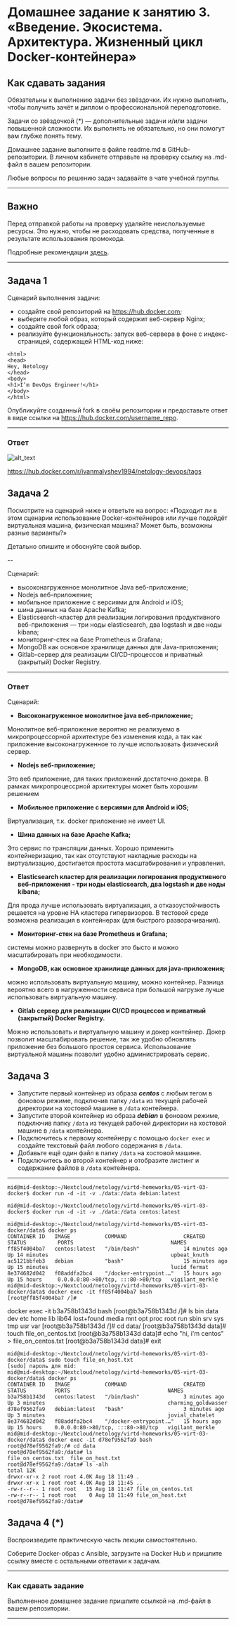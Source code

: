 
# Домашнее задание к занятию 3. «Введение. Экосистема. Архитектура. Жизненный цикл Docker-контейнера»

## Как сдавать задания

Обязательны к выполнению задачи без звёздочки. Их нужно выполнить, чтобы получить зачёт и диплом о профессиональной переподготовке.

Задачи со звёздочкой (*) — дополнительные задачи и/или задачи повышенной сложности. Их выполнять не обязательно, но они помогут вам глубже понять тему.

Домашнее задание выполните в файле readme.md в GitHub-репозитории. В личном кабинете отправьте на проверку ссылку на .md-файл в вашем репозитории.

Любые вопросы по решению задач задавайте в чате учебной группы.

---


## Важно

Перед отправкой работы на проверку удаляйте неиспользуемые ресурсы.
Это нужно, чтобы не расходовать средства, полученные в результате использования промокода.

Подробные рекомендации [здесь](https://github.com/netology-code/virt-homeworks/blob/virt-11/r/README.md).

---

## Задача 1

Сценарий выполнения задачи:

- создайте свой репозиторий на https://hub.docker.com;
- выберите любой образ, который содержит веб-сервер Nginx;
- создайте свой fork образа;
- реализуйте функциональность:
запуск веб-сервера в фоне с индекс-страницей, содержащей HTML-код ниже:
```
<html>
<head>
Hey, Netology
</head>
<body>
<h1>I’m DevOps Engineer!</h1>
</body>
</html>
```

Опубликуйте созданный fork в своём репозитории и предоставьте ответ в виде ссылки на https://hub.docker.com/username_repo.

---

### Ответ

![alt_text](https://github.com/ivanmalyshev/virtd-homeworks/blob/main/05-virt-03-docker/homework/step1.png)

https://hub.docker.com/r/ivanmalyshev1994/netology-devops/tags

## Задача 2

Посмотрите на сценарий ниже и ответьте на вопрос:
«Подходит ли в этом сценарии использование Docker-контейнеров или лучше подойдёт виртуальная машина, физическая машина? Может быть, возможны разные варианты?»

Детально опишите и обоснуйте свой выбор.

--

Сценарий:

- высоконагруженное монолитное Java веб-приложение;
- Nodejs веб-приложение;
- мобильное приложение c версиями для Android и iOS;
- шина данных на базе Apache Kafka;
- Elasticsearch-кластер для реализации логирования продуктивного веб-приложения — три ноды elasticsearch, два logstash и две ноды kibana;
- мониторинг-стек на базе Prometheus и Grafana;
- MongoDB как основное хранилище данных для Java-приложения;
- Gitlab-сервер для реализации CI/CD-процессов и приватный (закрытый) Docker Registry.

---

### Ответ

Сценарий:

- **Высоконагруженное монолитное java веб-приложение;**


Монолитное веб-приложение вероятно не реализуемо в микропроцессорной архитектуре без изменения кода, а так как приложение высоконагруженное то лучше использовать физический сервер.


- **Nodejs веб-приложение;**


Это веб приложение, для таких приложений достаточно докера. В рамках микропроцессрной архитектуры может быть хорошим решением


- **Мобильное приложение c версиями для Android и iOS;**


Виртуализация, т.к. docker приложение не имеет UI.


- **Шина данных на базе Apache Kafka;**


Это сервис по трансляции данных. Хорошо применить контейнеризацию, так как отсутствуют накладные расходы на виртуализацию, достигается простота масштабирования и управления.


- **Elasticsearch кластер для реализации логирования продуктивного веб-приложения - три ноды elasticsearch, два logstash и две ноды kibana;**


Для прода лучше использовать виртуализация, а отказоустойчивость решается на уровне HA кластера гипервизоров. В тестовой среде возможна реализация в контейнерах (для быстрого разворачивания).


- **Мониторинг-стек на базе Prometheus и Grafana;**


системы можно развернуть в docker это бысто и можно масштабировать при необходимости.


- **MongoDB, как основное хранилище данных для java-приложения;**


можно использовать виртуальную машину, можно контейнер. Разница вероятно всего в нагруженности сервиса при большой нагрузке лучше использовать виртуальную машину.


- **Gitlab сервер для реализации CI/CD процессов и приватный (закрытый) Docker Registry.**


Можно использовать и виртуальную машину и докер контейнер. Докер позволит масштабировать решение, так же удобно обновлять приложение без большого простоя сервиса.
Использование виртуальной машины позволит удобно администрировать сервис.

## Задача 3

- Запустите первый контейнер из образа ***centos*** c любым тегом в фоновом режиме, подключив папку ```/data``` из текущей рабочей директории на хостовой машине в ```/data``` контейнера.
- Запустите второй контейнер из образа ***debian*** в фоновом режиме, подключив папку ```/data``` из текущей рабочей директории на хостовой машине в ```/data``` контейнера.
- Подключитесь к первому контейнеру с помощью ```docker exec``` и создайте текстовый файл любого содержания в ```/data```.
- Добавьте ещё один файл в папку ```/data``` на хостовой машине.
- Подключитесь во второй контейнер и отобразите листинг и содержание файлов в ```/data``` контейнера.

---

```
mid@mid-desktop:~/Nextcloud/netology/virtd-homeworks/05-virt-03-docker$ docker run -d -it -v ./data:/data debian:latest

mid@mid-desktop:~/Nextcloud/netology/virtd-homeworks/05-virt-03-docker$ docker run -d -it -v ./data:/data centos:latest

```

```
mid@mid-desktop:~/Nextcloud/netology/virtd-homeworks/05-virt-03-docker/data$ docker ps
CONTAINER ID   IMAGE           COMMAND                  CREATED          STATUS          PORTS                               NAMES
ff85f4004ba7   centos:latest   "/bin/bash"              14 minutes ago   Up 14 minutes                                       upbeat_knuth
ac5121bbfeb3   debian          "bash"                   15 minutes ago   Up 15 minutes                                       lucid_fermat
8e374682d042   f08addfa2bc4    "/docker-entrypoint.…"   15 hours ago     Up 15 hours     0.0.0.0:80->80/tcp, :::80->80/tcp   vigilant_merkle
mid@mid-desktop:~/Nextcloud/netology/virtd-homeworks/05-virt-03-docker/data$ docker exec -it ff85f4004ba7 bash
[root@ff85f4004ba7 /]# 

```

docker exec -it b3a758b1343d bash
[root@b3a758b1343d /]# ls
bin  data  dev	etc  home  lib	lib64  lost+found  media  mnt  opt  proc  root	run  sbin  srv	sys  tmp  usr  var
[root@b3a758b1343d /]# cd data/
[root@b3a758b1343d data]# touch file_on_centos.txt
[root@b3a758b1343d data]# echo "hi, i'm centos" > file_on_centos.txt 
[root@b3a758b1343d data]# exit

```
mid@mid-desktop:~/Nextcloud/netology/virtd-homeworks/05-virt-03-docker/data$ sudo touch file_on_host.txt
[sudo] пароль для mid: 
mid@mid-desktop:~/Nextcloud/netology/virtd-homeworks/05-virt-03-docker/data$ docker ps
CONTAINER ID   IMAGE           COMMAND                  CREATED         STATUS         PORTS                               NAMES
b3a758b1343d   centos:latest   "/bin/bash"              3 minutes ago   Up 3 minutes                                       charming_goldwasser
d78ef9562fa9   debian:latest   "bash"                   3 minutes ago   Up 3 minutes                                       jovial_chatelet
8e374682d042   f08addfa2bc4    "/docker-entrypoint.…"   15 hours ago    Up 15 hours    0.0.0.0:80->80/tcp, :::80->80/tcp   vigilant_merkle
mid@mid-desktop:~/Nextcloud/netology/virtd-homeworks/05-virt-03-docker/data$ docker exec -it d78ef9562fa9 bash
root@d78ef9562fa9:/# cd data
root@d78ef9562fa9:/data# ls
file_on_centos.txt  file_on_host.txt
root@d78ef9562fa9:/data# ls -alh
total 12K
drwxr-xr-x 2 root root 4.0K Aug 18 11:49 .
drwxr-xr-x 1 root root 4.0K Aug 18 11:45 ..
-rw-r--r-- 1 root root   15 Aug 18 11:47 file_on_centos.txt
-rw-r--r-- 1 root root    0 Aug 18 11:49 file_on_host.txt
root@d78ef9562fa9:/data# 

```



## Задача 4 (*)

Воспроизведите практическую часть лекции самостоятельно.

Соберите Docker-образ с Ansible, загрузите на Docker Hub и пришлите ссылку вместе с остальными ответами к задачам.


---

### Как cдавать задание

Выполненное домашнее задание пришлите ссылкой на .md-файл в вашем репозитории.

---

